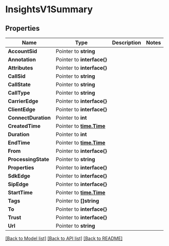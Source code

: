 # InsightsV1Summary

## Properties

Name | Type | Description | Notes
------------ | ------------- | ------------- | -------------
**AccountSid** | Pointer to **string** |  |
**Annotation** | Pointer to **interface{}** |  |
**Attributes** | Pointer to **interface{}** |  |
**CallSid** | Pointer to **string** |  |
**CallState** | Pointer to **string** |  |
**CallType** | Pointer to **string** |  |
**CarrierEdge** | Pointer to **interface{}** |  |
**ClientEdge** | Pointer to **interface{}** |  |
**ConnectDuration** | Pointer to **int** |  |
**CreatedTime** | Pointer to [**time.Time**](time.Time.md) |  |
**Duration** | Pointer to **int** |  |
**EndTime** | Pointer to [**time.Time**](time.Time.md) |  |
**From** | Pointer to **interface{}** |  |
**ProcessingState** | Pointer to **string** |  |
**Properties** | Pointer to **interface{}** |  |
**SdkEdge** | Pointer to **interface{}** |  |
**SipEdge** | Pointer to **interface{}** |  |
**StartTime** | Pointer to [**time.Time**](time.Time.md) |  |
**Tags** | Pointer to **[]string** |  |
**To** | Pointer to **interface{}** |  |
**Trust** | Pointer to **interface{}** |  |
**Url** | Pointer to **string** |  |

[[Back to Model list]](../README.md#documentation-for-models) [[Back to API list]](../README.md#documentation-for-api-endpoints) [[Back to README]](../README.md)


